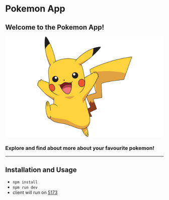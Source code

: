 # Pokemon App

## Welcome to the Pokemon App!
![pikachu](./pikachu.png)

### Explore and find about more about your favourite pokemon!

---
## Installation and Usage
 - `npm install`
 - `npm run dev`
 - client will run on [5173](http://localhost:5173/) 
